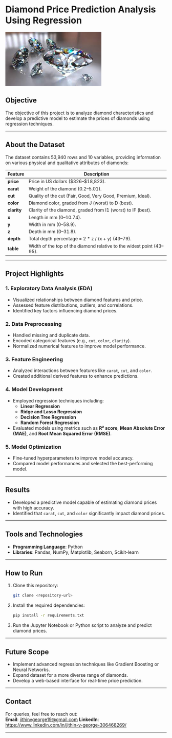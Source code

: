 # Diamond Price Prediction Analysis Using Regression
![diamond image](./diamond.jpg)

## Objective  
The objective of this project is to analyze diamond characteristics and develop a predictive model to estimate the prices of diamonds using regression techniques.

---

## About the Dataset  
The dataset contains 53,940 rows and 10 variables, providing information on various physical and qualitative attributes of diamonds:

| **Feature** | **Description** |
|-------------|-----------------|
| **price**   | Price in US dollars (\$326–\$18,823). |
| **carat**   | Weight of the diamond (0.2–5.01). |
| **cut**     | Quality of the cut (Fair, Good, Very Good, Premium, Ideal). |
| **color**   | Diamond color, graded from J (worst) to D (best). |
| **clarity** | Clarity of the diamond, graded from I1 (worst) to IF (best). |
| **x**       | Length in mm (0–10.74). |
| **y**       | Width in mm (0–58.9). |
| **z**       | Depth in mm (0–31.8). |
| **depth**   | Total depth percentage = 2 * z / (x + y) (43–79). |
| **table**   | Width of the top of the diamond relative to the widest point (43–95). |

---

## Project Highlights  

### 1. **Exploratory Data Analysis (EDA)**  
- Visualized relationships between diamond features and price.  
- Assessed feature distributions, outliers, and correlations.  
- Identified key factors influencing diamond prices.

### 2. **Data Preprocessing**  
- Handled missing and duplicate data.  
- Encoded categorical features (e.g., `cut`, `color`, `clarity`).  
- Normalized numerical features to improve model performance.  

### 3. **Feature Engineering**  
- Analyzed interactions between features like `carat`, `cut`, and `color`.  
- Created additional derived features to enhance predictions.

### 4. **Model Development**  
- Employed regression techniques including:  
  - **Linear Regression**  
  - **Ridge and Lasso Regression**  
  - **Decision Tree Regression**  
  - **Random Forest Regression**  
- Evaluated models using metrics such as **R² score**, **Mean Absolute Error (MAE)**, and **Root Mean Squared Error (RMSE)**.

### 5. **Model Optimization**  
- Fine-tuned hyperparameters to improve model accuracy.  
- Compared model performances and selected the best-performing model.  

---

## Results  
- Developed a predictive model capable of estimating diamond prices with high accuracy.  
- Identified that `carat`, `cut`, and `color` significantly impact diamond prices.  

---

## Tools and Technologies  
- **Programming Language**: Python  
- **Libraries**: Pandas, NumPy, Matplotlib, Seaborn, Scikit-learn  

---

## How to Run  
1. Clone this repository:  
   ```bash
   git clone <repository-url>
   ```
2. Install the required dependencies:  
   ```bash
   pip install -r requirements.txt
   ```
3. Run the Jupyter Notebook or Python script to analyze and predict diamond prices.  

---

## Future Scope  
- Implement advanced regression techniques like Gradient Boosting or Neural Networks.  
- Expand dataset for a more diverse range of diamonds.  
- Develop a web-based interface for real-time price prediction.  

---

## Contact  
For queries, feel free to reach out:  
**Email**: jithinvgeorge19@gmail.com 
**LinkedIn**: https://www.linkedin.com/in/jithin-v-george-306468269/ 

---  
